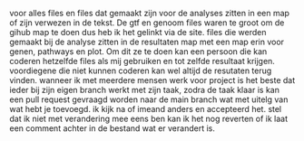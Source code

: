 voor alles files en files dat gemaakt zijn voor de analyses zitten in een map of zijn verwezen in de tekst. De gtf en genoom files waren te groot om de gihub map te doen dus heb ik het gelinkt via de site. 
files die werden gemaakt bij de analyse zitten in de resultaten map met een map erin voor genen, pathways en plot. Om dit ze te doen kan een persoon die kan coderen hetzelfde files als mij gebruiken en tot zelfde resultaat krijgen. voordiegene die  niet kunnen coderen kan wel altijd de resutaten terug vinden.
wanneer ik met meerdere mensen werk voor project is het beste dat ieder bij zijn eigen branch werkt met zijn taak, zodra de taak klaar is kan een pull request gevraagd worden naar de main branch wat met uitelg van wat hebt je toevoegd. ik kijk na of imeand anders en accepteerd het. stel dat ik niet met verandering mee eens ben kan ik het nog reverten of ik laat een comment achter in de bestand wat er verandert is.

